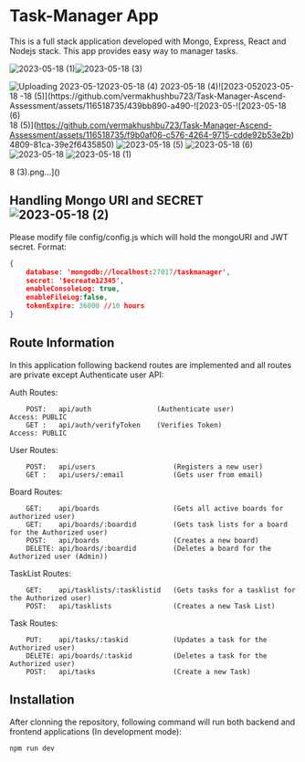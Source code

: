 # Task-Manager App
This is a full stack application developed with Mongo, Express, React and Nodejs stack. This app provides easy way to manager tasks.

![2023-05-18 (1)](https://github.com/vermakhushbu723/Task-Manager-Ascend-Assessment/assets/116518735/821297e7-d324-4f03-b9ee-74e72d4618a5)![2023-05-18 (3)](https://github.com/vermakhushbu723/Task-Manager-Ascend-Assessment/assets/116518735/9aaf50b2-0580-4c07-ab46-0203e905737a)

![Uploading 2023-05-1![2023-05-18 (4)](https://github.com/vermakhushbu723/Task-Manager-Ascend-Assessment/assets/116518735/79e65dd5-c612-4946-9e71-ce1d80052897)
![2023-05-18 (4)](https://github.com/vermakhushbu723/Task-Manager-Ascend-Assessment/assets/116518735/90297bd9-9cdc-4c09-bb76-a8366edbada9)![2023-05![2023-05-18](https://github.com/vermakhushbu723/Task-Manager-Ascend-Assessment/assets/116518735/7b0bdd6c-cf76-4d0b-9097-100fda428817)
-18 (5)](https://github.com/vermakhushbu723/Task-Manager-Ascend-Assessment/assets/116518735/439bb890-a490-![2023-05-![2023-05-18 (6)](https://github.com/vermakhushbu723/Task-Manager-Ascend-Assessment/assets/116518735/daa78b6b-9dfc-4f19-b84f-efed20f0dda7)
18 (5)](https://github.com/vermakhushbu723/Task-Manager-Ascend-Assessment/assets/116518735/f9b0af06-c576-4264-9715-cdde92b53e2b)
4809-81ca-39e2f6435850)
![2023-05-18 (5)](https://github.com/vermakhushbu723/Task-Manager-Ascend-Assessment/assets/116518735/15e10321-68de-4b9c-819c-22a8d3d10ed8)
![2023-05-18 (6)](https://github.com/vermakhushbu723/Task-Manager-Ascend-Assessment/assets/116518735/d949615e-afcd-446b-a91e-4efd9bc0abeb)
![2023-05-18](https://github.com/vermakhushbu723/Task-Manager-Ascend-Assessment/assets/116518735/d6e72577-82c8-4bb9-8f2d-d0f9c78c9a48)
![2023-05-18 (1)](https://github.com/vermakhushbu723/Task-Manager-Ascend-Assessment/assets/116518735/c3cf9a91-0d6b-4371-843a-f0813784688d)

8 (3).png…]()

## Handling Mongo URI and SECRET![2023-05-18 (2)](https://github.com/vermakhushbu723/Task-Manager-Ascend-Assessment/assets/116518735/68a13c75-a822-42f1-a355-3c6e38a45aa0)

Please modify file config/config.js which will hold the mongoURI and JWT secret. Format:

```json
{
    database: 'mongodb://localhost:27017/taskmanager',
    secret: '$ecreate12345',
    enableConsoleLog: true,
    enableFileLog:false,
    tokenExpire: 36000 //10 hours
}

```

## Route Information
In this application following backend routes are implemented and all routes are private except Authenticate user API:


Auth Routes:
```text
    POST:   api/auth                (Authenticate user)               Access: PUBLIC
    GET :   api/auth/verifyToken    (Verifies Token)                  Access: PUBLIC

```

User Routes:
```text
    POST:   api/users                   (Registers a new user)
    GET :   api/users/:email            (Gets user from email)
```

Board Routes:
```text
    GET:    api/boards                  (Gets all active boards for authorized user)
    GET:    api/boards/:boardid         (Gets task lists for a board for the Authorized user)
    POST:   api/boards                  (Creates a new board)
    DELETE: api/boards/:boardid         (Deletes a board for the Authorized user (Admin))
```

TaskList Routes:
```text
    GET:    api/tasklists/:tasklistid   (Gets tasks for a tasklist for the Authorized user)
    POST:   api/tasklists               (Creates a new Task List)
```

Task Routes:
```text
    PUT:    api/tasks/:taskid           (Updates a task for the Authorized user)
    DELETE: api/boards/:taskid          (Deletes a task for the Authorized user)
    POST:   api/tasks                   (Create a new Task)
```

## Installation
After clonning the repository, following command will run both backend and frontend applications (In development mode):

```bash
npm run dev
```
